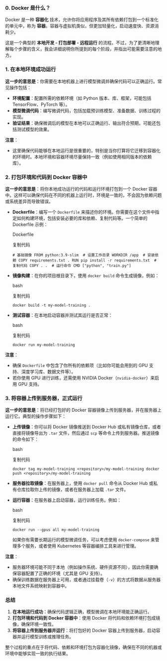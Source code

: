 
### 0. Docker 是什么？

Docker 是一种 **容器化** 技术，允许你将应用程序及其所有依赖打包到一个标准化的单元中，称为 **容器**。容器与虚拟机类似，但更加轻量化，启动速度快、资源消耗少。


这是一个典型的 **本地开发 - 打包部署 - 远程运行** 的流程。不过，为了更清晰地理解每个步骤的含义，我会详细说明你所提到的每个阶段，并指出可能需要注意的地方。

### 1. 在本地环境成功运行

**这一步的意思是**：你需要在本地机器上进行模型微调并确保代码可以正确运行。常见操作包括：

- **环境配置**：配置所需的依赖环境（如 Python 版本、库、框架，可能包括 TensorFlow、PyTorch 等）。
- **模型微调代码**：编写微调代码，包括加载预训练模型、准备数据、训练过程的实现。
- **验证结果**：确保微调后的模型在本地可以正确运行、输出符合预期，可能还包括测试模型的效果。

**注意**：

- 这里确保代码能够在本地运行是很重要的，特别是当你打算将它迁移到容器化的环境时。本地环境和容器环境尽量保持一致（例如使用相同版本的依赖库）。

### 2. 打包环境和代码到 Docker 容器中

**这一步的意思是**：将你本地成功运行的代码和运行环境打包到一个 Docker 容器中。这样可以确保代码在不同的机器上运行时，环境是一致的，不会因为依赖问题或系统差异而导致错误。

- **Dockerfile**：编写一个 `Dockerfile` 来描述你的环境。你需要在这个文件中指定如何构建环境，包括安装必要的库和依赖、复制代码等。一个简单的 Dockerfile 示例：
    
    Dockerfile
    
    复制代码
    
    `# 基础镜像 FROM python:3.9-slim  # 设置工作目录 WORKDIR /app  # 安装依赖 COPY requirements.txt . RUN pip install -r requirements.txt  # 复制代码 COPY . .  # 运行命令 CMD ["python", "train.py"]`
    
- **镜像构建**：在你的项目根目录下，使用 `docker build` 命令生成镜像，例如：
    
    bash
    
    复制代码
    
    `docker build -t my-model-training .`
    
- **测试容器**：在本地启动容器并测试其运行是否正常：
    
    bash
    
    复制代码
    
    `docker run my-model-training`
    

**注意**：

- 确保 `Dockerfile` 中包含了你所有的依赖项（比如你可能会用到的 GPU 支持、深度学习库、数据文件等）。
- 若你使用 GPU 进行训练，还需使用 NVIDIA Docker（`nvidia-docker`）来启用 GPU 支持。

### 3. 将容器上传到服务器，正式运行

**这一步的意思是**：将已经打包好的 Docker 容器镜像上传到服务器，并在服务器上运行它。典型的操作步骤如下：

- **上传镜像**：你可以将 Docker 镜像推送到 Docker Hub 或私有镜像仓库，或者直接将镜像导出为 `.tar` 文件，然后通过 `scp` 等命令上传到服务器。推送镜像的命令如下：
    
    bash
    
    复制代码
    
    `docker tag my-model-training <repository>/my-model-training docker push <repository>/my-model-training`
    
- **服务器拉取镜像**：在服务器上，使用 `docker pull` 命令从 Docker Hub 或私有仓库拉取你上传的镜像，或者在服务器上加载 `.tar` 文件。
    
- **运行容器**：在服务器上启动容器，运行训练任务。例如：
    
    bash
    
    复制代码
    
    `docker run --gpus all my-model-training`
    
    如果你有需要长期运行的模型微调任务，可以考虑使用 `docker-compose` 来管理多个服务，或者使用 Kubernetes 等容器编排工具来进行管理。
    

**注意**：

- 服务器环境可能不同于本地（例如操作系统、硬件资源不同），因此你需要确保容器配置了正确的环境（尤其是 GPU 支持）。
- 确保训练数据在服务器上可用，或者通过挂载卷（`-v`）的方式将数据从服务器本地文件系统映射到容器中。

### 总结

1. **在本地运行成功**：确保代码逻辑正确，模型微调在本地环境能正确运行。
2. **打包环境和代码到 Docker 容器中**：使用 Docker 将代码和依赖环境打包成镜像，确保环境一致性。
3. **将容器上传到服务器并运行**：将打包好的 Docker 容器上传到服务器，启动容器并运行模型训练或推理任务。

整个过程的重点在于将代码、依赖和环境打包为容器化镜像，确保在不同的机器或环境中能够实现一致的执行结果。